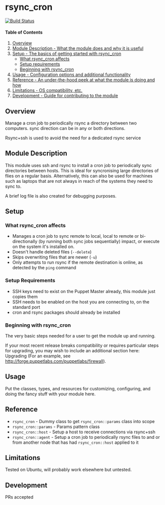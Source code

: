 # rsync_cron
[![Build Status](https://travis-ci.org/GeoffWilliams/rsync_cron.svg)](https://travis-ci.org/GeoffWilliams/rsync_cron)

#### Table of Contents

1. [Overview](#overview)
2. [Module Description - What the module does and why it is useful](#module-description)
3. [Setup - The basics of getting started with rsync_cron](#setup)
    * [What rsync_cron affects](#what-rsync_cron-affects)
    * [Setup requirements](#setup-requirements)
    * [Beginning with rsync_cron](#beginning-with-rsync_cron)
4. [Usage - Configuration options and additional functionality](#usage)
5. [Reference - An under-the-hood peek at what the module is doing and how](#reference)
5. [Limitations - OS compatibility, etc.](#limitations)
6. [Development - Guide for contributing to the module](#development)

## Overview

Manage a cron job to periodically rsync a directory between two computers.  sync direction can be in any or both directions.

Rsync+ssh is used to avoid the need for a dedicated rsync service

## Module Description

This module uses ssh and rsync to install a cron job to periodically sync directories between hosts.  This is ideal for syncronising large directories of flies on a regular basis.  Alternatively, this can also be used for machines such as laptops that are not always in reach of the systems they need to sync to.

A brief log file is also created for debugging purposes.

## Setup

### What rsync_cron affects

* Manages a cron job to sync remote to local, local to remote or bi-directionally (by running both sync jobs sequentially)
  impact, or execute on the system it's installed on.
* Doesn't handle deleted files (`--delete`)
* Skips overwriting files that are newer (`-u`)
* Only attempts to run rsync if the remote destination is online, as detected by the `ping` command

### Setup Requirements

* SSH keys need to exist on the Puppet Master already, this module just copies them
* SSH needs to be enabled on the host you are connecting to, on the standard port
* cron and rsync packages should already be installed


### Beginning with rsync_cron

The very basic steps needed for a user to get the module up and running.

If your most recent release breaks compatibility or requires particular steps
for upgrading, you may wish to include an additional section here: Upgrading
(For an example, see http://forge.puppetlabs.com/puppetlabs/firewall).

## Usage

Put the classes, types, and resources for customizing, configuring, and doing
the fancy stuff with your module here.

## Reference

* `rsync_cron` - Dummy class to get `rsync_cron::params` class into scope
* `rsync_cron::params` - Params pattern class
* `rsync_cron::host` - Setup a host to receive connections via rsync+ssh
* `rsync_cron::agent` - Setup a cron job to periodically rsync files to and or from another node that has had `rsync_cron::host` applied to it

## Limitations

Tested on Ubuntu, will probably work elsewhere but untested.

## Development

PRs accepted
